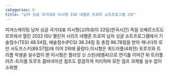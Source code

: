 ```yaml
---
categories: b
title: "남자 싱글 국가대표 이시형 ISU 네벨혼 트로피 쇼트프로그램 2위"
---
```

피겨스케이팅 남자 싱글 국가대표 이시형(고려대)이 22일(한국시간) 독일 오베르스트도르프에서 열린 2022 ISU 챌린저 시리즈 네벨혼 트로피 남자 싱글 쇼트프로그램에서 기술점수(TES) 48.54점, 예술점수(PCS) 38.24점 등 총점 86.78점을 받아 캐나다의 로만 사도프스키(89.57점)에 이어 2위에 올랐다.이시형은 쿼드러플(4회전) 토루프와 트리플 악셀을 실수없이 뛴 이시형은 플라잉 싯 스핀(레벨4)으로 연기를 이어간 뒤 트리플 러츠-트리플 토루프 콤비네이션 점프도 깔끔하게 처리하며 모든 점프 과제를 실수 없이 소화했